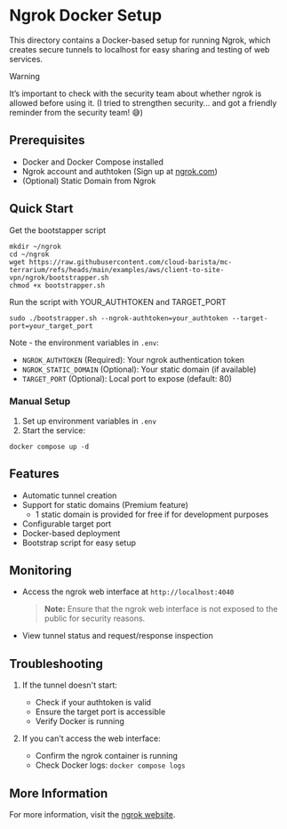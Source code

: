 # Ngrok Docker Setup

This directory contains a Docker-based setup for running Ngrok, which creates secure tunnels to localhost for easy sharing and testing of web services.

> [!WARNING]
> It’s important to check with the security team about whether ngrok is allowed before using it. (I tried to strengthen security... and got a friendly reminder from the security team! :sweat_smile:)

## Prerequisites

- Docker and Docker Compose installed
- Ngrok account and authtoken (Sign up at [ngrok.com](https://ngrok.com))
- (Optional) Static Domain from Ngrok

## Quick Start

Get the bootstapper script

```shell
mkdir ~/ngrok
cd ~/ngrok
wget https://raw.githubusercontent.com/cloud-barista/mc-terrarium/refs/heads/main/examples/aws/client-to-site-vpn/ngrok/bootstrapper.sh
chmod +x bootstrapper.sh
```

Run the script with YOUR_AUTHTOKEN and TARGET_PORT

```shell
sudo ./bootstrapper.sh --ngrok-authtoken=your_authtoken --target-port=your_target_port
```

Note - the environment variables in `.env`:

- `NGROK_AUTHTOKEN` (Required): Your ngrok authentication token
- `NGROK_STATIC_DOMAIN` (Optional): Your static domain (if available)
- `TARGET_PORT` (Optional): Local port to expose (default: 80)

### Manual Setup

1. Set up environment variables in `.env`
2. Start the service:

```shell
docker compose up -d
```

## Features

- Automatic tunnel creation
- Support for static domains (Premium feature)
  - 1 static domain is provided for free if for development purposes
- Configurable target port
- Docker-based deployment
- Bootstrap script for easy setup

## Monitoring

- Access the ngrok web interface at `http://localhost:4040`
  > **Note:** Ensure that the ngrok web interface is not exposed to the public for security reasons.
- View tunnel status and request/response inspection

## Troubleshooting

1. If the tunnel doesn't start:

   - Check if your authtoken is valid
   - Ensure the target port is accessible
   - Verify Docker is running

2. If you can't access the web interface:
   - Confirm the ngrok container is running
   - Check Docker logs: `docker compose logs`

## More Information

For more information, visit the [ngrok website](https://ngrok.com/).
